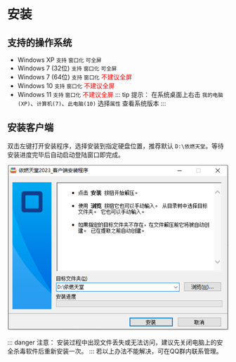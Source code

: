 # 安装
## 支持的操作系统
- Windows XP `支持` `窗口化` `可全屏`
- Windows 7 (32位) `支持` `窗口化` `可全屏`
- Windows 7 (64位) `支持` `窗口化` <font color=Red>不建议全屏</font>
- Windows 10 `支持` `窗口化` <font color=Red>不建议全屏</font>
- Windows 11 `支持` `窗口化` <font color=Red>不建议全屏</font>
::: tip 提示：
在系统桌面上右击 `我的电脑(XP)`、`计算机(7)`、`此电脑(10)` 选择`属性` 查看系统版本
:::
## 安装客户端
双击左键打开安装程序，选择安装到指定硬盘位置，推荐默认 `D:\依燃天堂`。等待安装进度完毕后自动启动登陆窗口即完成。

<img src="/install.png"/>

::: danger 注意：
安装过程中出现文件丢失或无法访问，建议先关闭电脑上的安全杀毒软件后重新安装一次。
:::
若以上办法不能解决，可在QQ群内联系管理。
